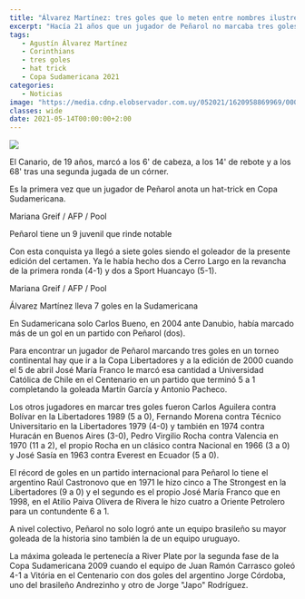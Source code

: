 ```yaml
---
title: "Álvarez Martínez: tres goles que lo meten entre nombres ilustres de Peñarol en copas internacionales"
excerpt: "Hacía 21 años que un jugador de Peñarol no marcaba tres goles en un torneo continental; el último había sido José María Franco en la Libertadores 2000 ante Universidad Católica"
tags:
   - Agustín Álvarez Martínez
   - Corinthians
   - tres goles
   - hat trick
   - Copa Sudamericana 2021
categories:
   - Noticias
image: "https://media.cdnp.elobservador.com.uy/052021/1620958869969/000_99X7TP.jpg?&cw=1170"
classes: wide
date: 2021-05-14T00:00:00+2:00
---
```



<img src="https://media.cdnp.elobservador.com.uy/052021/1620958869969/000_99X7TP.jpg?&cw=1170">


El Canario, de 19 años, marcó a los 6' de cabeza, a los 14' de rebote y a los 68' tras una segunda jugada de un córner.


Es la primera vez que un jugador de Peñarol anota un hat-trick en Copa Sudamericana.





Mariana Greif / AFP / Pool


Peñarol tiene un 9 juvenil que rinde notable





Con esta conquista ya llegó a siete goles siendo el goleador de la presente edición del certamen. Ya le había hecho dos a Cerro Largo en la revancha de la primera ronda (4-1) y dos a Sport Huancayo (5-1).





Mariana Greif / AFP / Pool


Álvarez Martínez lleva 7 goles en la Sudamericana





En Sudamericana solo Carlos Bueno, en 2004 ante Danubio, había marcado más de un gol en un partido con Peñarol (dos).


Para encontrar un jugador de Peñarol marcando tres goles en un torneo continental hay que ir a la Copa Libertadores y a la edición de 2000 cuando el 5 de abril José María Franco le marcó esa cantidad a Universidad Católica de Chile en el Centenario en un partido que terminó 5 a 1 completando la goleada Martín García y Antonio Pacheco.


Los otros jugadores en marcar tres goles fueron Carlos Aguilera contra Bolívar en la Libertadores 1989 (5 a 0), Fernando Morena contra Técnico Universitario en la Libertadores 1979 (4-0) y también en 1974 contra Huracán en Buenos Aires (3-0), Pedro Virgilio Rocha contra Valencia en 1970 (11 a 2), el propio Rocha en un clásico contra Nacional en 1966 (3 a 0) y José Sasía en 1963 contra Everest en Ecuador (5 a 0).


El récord de goles en un partido internacional para Peñarol lo tiene el argentino Raúl Castronovo que en 1971 le hizo cinco a The Strongest en la Libertadores (9 a 0) y el segundo es el propio José María Franco que en 1998, en el Atilio Paiva Olivera de Rivera le hizo cuatro a Oriente Petrolero para un contundente 6 a 1.


A nivel colectivo, Peñarol no solo logró ante un equipo brasileño su mayor goleada de la historia sino también la de un equipo uruguayo.


La máxima goleada le pertenecía a River Plate por la segunda fase de la Copa Sudamericana 2009 cuando el equipo de Juan Ramón Carrasco goleó 4-1 a Vitória en el Centenario con dos goles del argentino Jorge Córdoba, uno del brasileño Andrezinho y otro de Jorge "Japo" Rodríguez.





